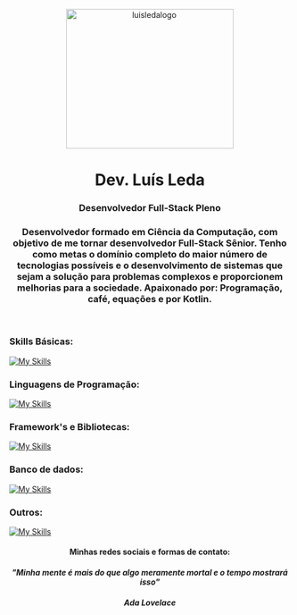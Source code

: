 <p align="center"><img alt="luisledalogo" height="250" width="300" src="https://user-images.githubusercontent.com/81451242/153656805-6ba714d9-faea-4ed2-be4d-be64638b8521.png"></p>
<div><h1 align="center">Dev. Luís Leda</h1>
<h3 align="center"><p>Desenvolvedor Full-Stack Pleno</h3></div>


<h3 align="center">Desenvolvedor formado em Ciência da Computação, com objetivo
de me tornar desenvolvedor Full-Stack Sênior. Tenho como
metas o domínio completo do maior número de tecnologias
possíveis e o desenvolvimento de sistemas que sejam a
solução para problemas complexos e proporcionem melhorias para a sociedade.
Apaixonado por:
Programação, café, equações e por Kotlin.</h3>
</br>


  <div align="left" style="display: inline_block">
  <h3>Skills Básicas:</h3>
  
  [![My Skills](https://skills.thijs.gg/icons?i=html,css,docker,git,nodejs,wordpress,androidstudio)](https://skills.thijs.gg)
  
  <h3>Linguagens de Programação:</h3>
  
  [![My Skills](https://skills.thijs.gg/icons?i=js,ts,java,kotlin,php)](https://skills.thijs.gg)
  
  <h3>Framework's e Bibliotecas:</h3>
  
  [![My Skills](https://skills.thijs.gg/icons?i=angular,laravel,spring,react,bootstrap,jquery)](https://skills.thijs.gg)
  
  <h3>Banco de dados:</h3>
  
  [![My Skills](https://skills.thijs.gg/icons?i=mysql,postgresql)](https://skills.thijs.gg)
  
  <h3>Outros:</h3>
  
  [![My Skills](https://skills.thijs.gg/icons?i=ps,ai,figma,arduino)](https://skills.thijs.gg)

 </div>

 
 
 <h4 align="center"> Minhas redes sociais e formas de contato:</h4>
 
</div>


<h4 align="center"><em>"Minha mente é mais do que algo meramente mortal e o tempo mostrará isso"</em></h4>
<h4 align="center"><em>Ada Lovelace</em></h4>

                                                                                                
